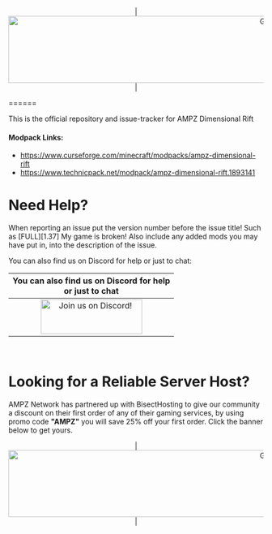 <p align="center">
| <img src="https://www.bisecthosting.com/images/CF/AMPZ_Dimensional_Rift/BH_ADR_HEADER.png" alt="Get your server today!"  width="1125" height="132"></a>|
</p>
======

This is the official repository and issue-tracker for AMPZ Dimensional Rift
    
#### Modpack Links: 
+ https://www.curseforge.com/minecraft/modpacks/ampz-dimensional-rift 
+ https://www.technicpack.net/modpack/ampz-dimensional-rift.1893141 

Need Help?
======
When reporting an issue put the version number before the issue title! Such as [FULL][1.37] My game is broken! Also include any added mods you may have put in, into the description of the issue. 
 
You can also find us on Discord for help or just to chat:   
  
|You can also find us on Discord for help<br>or just to chat|
|:------------:|
|<a href="https://discord.gg/enrpMDd"><img src="https://discordapp.com/assets/fc0b01fe10a0b8c602fb0106d8189d9b.png" alt="Join us on Discord!"  width="200" height="68"></a>|
<br>

Looking for a Reliable Server Host?
======
AMPZ Network has partnered up with BisectHosting to give our community a discount on their first order of any of their gaming services, by using promo code **"AMPZ"** you will save 25% off your first order. Click the banner below to get yours. 

<p align="center">
| <img src="https://cdn.discordapp.com/attachments/834066237583655012/911297229791297586/BH_ADR_PROMOCODE.png" alt="Get your server today!"  width="1125" height="132"></a>|
</p>

